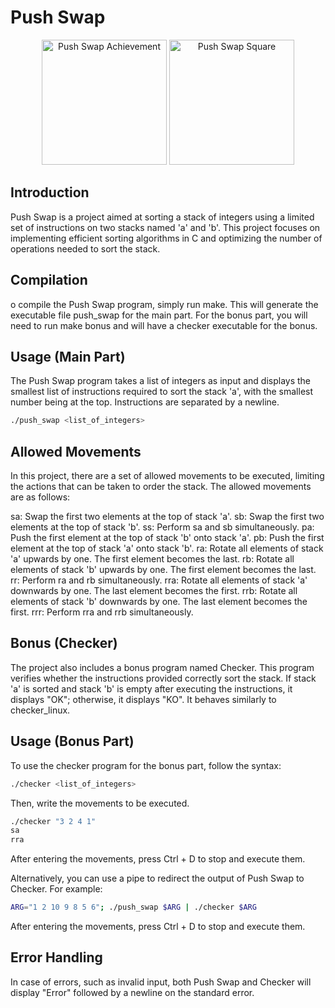 # Push Swap

<p align="center">
  <img src="https://game.42sp.org.br/static/assets/achievements/push_swapm.png" alt="Push Swap Achievement" width="200" height="200">
  <img src="https://res.cloudinary.com/dfjub9qt4/image/upload/v1712254907/push_swap_42.png" alt="Push Swap Square" width="200" height="200">
</p>

## Introduction
Push Swap is a project aimed at sorting a stack of integers using a limited set of instructions on two stacks named 'a' and 'b'. This project focuses on implementing efficient sorting algorithms in C and optimizing the number of operations needed to sort the stack.

## Compilation
o compile the Push Swap program, simply run make. This will generate the executable file push_swap for the main part. For the bonus part, you will need to run make bonus and will have a checker executable for the bonus.

## Usage (Main Part)
The Push Swap program takes a list of integers as input and displays the smallest list of instructions required to sort the stack 'a', with the smallest number being at the top. Instructions are separated by a newline.
```bash
./push_swap <list_of_integers>
```

## Allowed Movements
In this project, there are a set of allowed movements to be executed, limiting the actions that can be taken to order the stack. The allowed movements are as follows:

sa: Swap the first two elements at the top of stack 'a'.
sb: Swap the first two elements at the top of stack 'b'.
ss: Perform sa and sb simultaneously.
pa: Push the first element at the top of stack 'b' onto stack 'a'.
pb: Push the first element at the top of stack 'a' onto stack 'b'.
ra: Rotate all elements of stack 'a' upwards by one. The first element becomes the last.
rb: Rotate all elements of stack 'b' upwards by one. The first element becomes the last.
rr: Perform ra and rb simultaneously.
rra: Rotate all elements of stack 'a' downwards by one. The last element becomes the first.
rrb: Rotate all elements of stack 'b' downwards by one. The last element becomes the first.
rrr: Perform rra and rrb simultaneously.

## Bonus (Checker)
The project also includes a bonus program named Checker. This program verifies whether the instructions provided correctly sort the stack. If stack 'a' is sorted and stack 'b' is empty after executing the instructions, it displays "OK"; otherwise, it displays "KO". It behaves similarly to checker_linux.

## Usage (Bonus Part)
To use the checker program for the bonus part, follow the syntax:
```bash
./checker <list_of_integers>
```
Then, write the movements to be executed. 
```bash
./checker "3 2 4 1"
sa
rra
```
After entering the movements, press Ctrl + D to stop and execute them.

Alternatively, you can use a pipe to redirect the output of Push Swap to Checker. For example:
```bash
ARG="1 2 10 9 8 5 6"; ./push_swap $ARG | ./checker $ARG
```
After entering the movements, press Ctrl + D to stop and execute them.

## Error Handling

In case of errors, such as invalid input, both Push Swap and Checker will display "Error" followed by a newline on the standard error.

